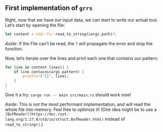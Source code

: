 ## First implementation of `grrs`

Right, now that we have our input data,
we can start to write our actual tool.
Let’s start by opening the file:

```rust
let content = std::fs::read_to_string(&args.path)?;
```

*Aside:* If the File can’t be read, the `?` will propagate the error and stop the function.

Now, let’s iterate over the lines and print each one that contains our pattern:

```rust
for line in content.lines() {
    if line.contains(args.pattern) {
        println!("{}", line);
    }
}
```

Give it a try: `cargo run -- main src/main.rs` should work now!

*Aside:* This is not the most performant implementation, and will read the whole file into memory.
Feel free to optimize it!
(One idea might be to use a `[BufReader](https://doc.rust-lang.org/1.27.0/std/io/struct.BufReader.html)` instead of `read_to_string()`.)
